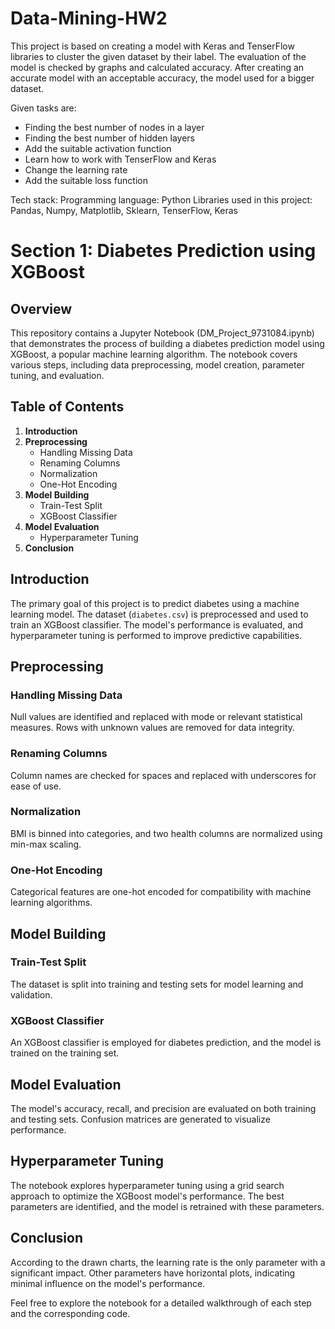 # Data-Mining-HW2
This project is based on creating a model with Keras and TenserFlow libraries to cluster the given dataset by their label. The evaluation of the model is checked by graphs and calculated accuracy. After creating an accurate model with an acceptable accuracy, the model used for a bigger dataset. 

Given tasks are:
-	Finding the best number of nodes in a layer
-	Finding the best number of hidden layers
-	Add the suitable activation function
-	Learn how to work with TenserFlow and Keras
-	Change the learning rate 
-	Add the suitable loss function

Tech stack: 
Programming language: Python
Libraries used in this project: Pandas, Numpy, Matplotlib, Sklearn, TenserFlow, Keras


 
# Section 1: Diabetes Prediction using XGBoost

## Overview
This repository contains a Jupyter Notebook (DM_Project_9731084.ipynb) that demonstrates the process of building a diabetes prediction model using XGBoost, a popular machine learning algorithm. The notebook covers various steps, including data preprocessing, model creation, parameter tuning, and evaluation.

## Table of Contents
1. **Introduction**
2. **Preprocessing**
   - Handling Missing Data
   - Renaming Columns
   - Normalization
   - One-Hot Encoding
3. **Model Building**
   - Train-Test Split
   - XGBoost Classifier
4. **Model Evaluation**
   - Hyperparameter Tuning
5. **Conclusion**

## Introduction
The primary goal of this project is to predict diabetes using a machine learning model. The dataset (`diabetes.csv`) is preprocessed and used to train an XGBoost classifier. The model's performance is evaluated, and hyperparameter tuning is performed to improve predictive capabilities.

## Preprocessing
### Handling Missing Data
Null values are identified and replaced with mode or relevant statistical measures. Rows with unknown values are removed for data integrity.

### Renaming Columns
Column names are checked for spaces and replaced with underscores for ease of use.

### Normalization
BMI is binned into categories, and two health columns are normalized using min-max scaling.

### One-Hot Encoding
Categorical features are one-hot encoded for compatibility with machine learning algorithms.

## Model Building
### Train-Test Split
The dataset is split into training and testing sets for model learning and validation.

### XGBoost Classifier
An XGBoost classifier is employed for diabetes prediction, and the model is trained on the training set.

## Model Evaluation
The model's accuracy, recall, and precision are evaluated on both training and testing sets. Confusion matrices are generated to visualize performance.

## Hyperparameter Tuning
The notebook explores hyperparameter tuning using a grid search approach to optimize the XGBoost model's performance. The best parameters are identified, and the model is retrained with these parameters.

## Conclusion
According to the drawn charts, the learning rate is the only parameter with a significant impact. Other parameters have horizontal plots, indicating minimal influence on the model's performance.

Feel free to explore the notebook for a detailed walkthrough of each step and the corresponding code.
